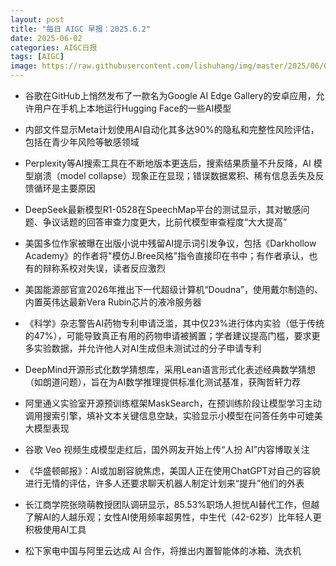 ```yaml
---
layout: post
title: "每日 AIGC 早报：2025.6.2"
date: 2025-06-02
categories: AIGC日报
tags: [AIGC]
image: https://raw.githubusercontent.com/lishuhang/img/master/2025/06/0602-d.jpg
---
```


- 谷歌在GitHub上悄然发布了一款名为Google AI Edge Gallery的安卓应用，允许用户在手机上本地运行Hugging Face的一些AI模型

- 内部文件显示Meta计划使用AI自动化其多达90%的隐私和完整性风险评估，包括在青少年风险等敏感领域

- Perplexity等AI搜索工具在不断地版本更迭后，搜索结果质量不升反降，AI 模型崩溃（model collapse）现象正在显现；错误数据累积、稀有信息丢失及反馈循环是主要原因

- DeepSeek最新模型R1-0528在SpeechMap平台的测试显示，其对敏感问题、争议话题的回答审查力度更大，比前代模型审查程度“大大提高”

- 美国多位作家被曝在出版小说中残留AI提示词引发争议，包括《Darkhollow Academy》的作者将"模仿J.Bree风格"指令直接印在书中；有作者承认，也有的辩称系校对失误，读者反应激烈

- 美国能源部官宣2026年推出下一代超级计算机“Doudna”，使用戴尔制造的、内置英伟达最新Vera Rubin芯片的液冷服务器

- 《科学》杂志警告AI药物专利申请泛滥，其中仅23%进行体内实验（低于传统的47%），可能导致真正有用的药物申请被搁置；学者建议提高门槛，要求更多实验数据，并允许他人对AI生成但未测试过的分子申请专利

- DeepMind开源形式化数学猜想库，采用Lean语言形式化表述经典数学猜想（如朗道问题），旨在为AI数学推理提供标准化测试基准，获陶哲轩力荐

- 阿里通义实验室开源预训练框架MaskSearch，在预训练阶段让模型学习主动调用搜索引擎，填补文本关键信息空缺，实验显示小模型在问答任务中可媲美大模型表现

- 谷歌 Veo 视频生成模型走红后，国外网友开始上传“人扮 AI”内容博取关注

- 《华盛顿邮报》：AI或加剧容貌焦虑，美国人正在使用ChatGPT对自己的容貌进行无情的评估，许多人还要求聊天机器人制定计划来“提升”他们的外表

- 长江商学院张晓萌教授团队调研显示，85.53%职场人担忧AI替代工作，但越了解AI的人越乐观；女性AI使用频率超男性，中生代（42-62岁）比年轻人更积极使用AI工具

- 松下家电中国与阿里云达成 AI 合作，将推出内置智能体的冰箱、洗衣机